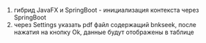 1. гибрид JavaFX и SpringBoot - инициализация контекста через SpringBoot
2. через Settings указать pdf файл содержащий bnkseek, после нажатия на кнопку Ok, данные будут отображены в таблице
